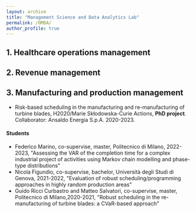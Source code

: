 ```yaml
---
layout: archive
title: "Management Science and Data Analytics Lab"
permalink: /OMDA/
author_profile: true
---
```




## 1. Healthcare operations management


## 2. Revenue management


## 3. Manufacturing and production management

* Risk-based scheduling in the manufacturing and re-manufacturing of turbine blades, H2020/Marie Skłodowska-Curie Actions, **PhD project**. Collaborator: Ansaldo Energia S.p.A. 2020-2023.


#### Students

* Federico Marino, co-supervise, master, Politecnico di Milano, 2022-2023, "Assessing the VAR of the completion time for a complex industrial project of activities using Markov chain modelling and phase-type distributions"
* Nicola Figundio, co-supervise, bachelor, Università degli Studi di Genova, 2021-2022, "Evaluation of robust scheduling/programming approaches in highly random production areas"
* Guido Ricci Curbastro and Matteo Salvatori, co-supervise, master, Politecnico di Milano,2020-2021, "Robust scheduling in the re-manufacturing of turbine blades: a CVaR-based approach"

